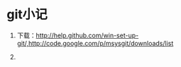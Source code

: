 git小记
================================


1. 下载：http://help.github.com/win-set-up-git/,http://code.google.com/p/msysgit/downloads/list

2. 
